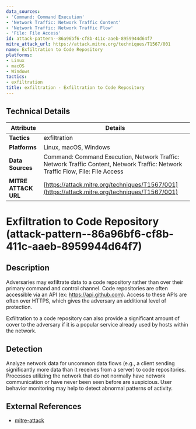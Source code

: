 ```yaml
---
data_sources:
- 'Command: Command Execution'
- 'Network Traffic: Network Traffic Content'
- 'Network Traffic: Network Traffic Flow'
- 'File: File Access'
id: attack-pattern--86a96bf6-cf8b-411c-aaeb-8959944d64f7
mitre_attack_url: https://attack.mitre.org/techniques/T1567/001
name: Exfiltration to Code Repository
platforms:
- Linux
- macOS
- Windows
tactics:
- exfiltration
title: exfiltration - Exfiltration to Code Repository
---
```


## Technical Details

| Attribute | Details |
|-----------|----------|
| **Tactics** | exfiltration |
| **Platforms** | Linux, macOS, Windows |
| **Data Sources** | Command: Command Execution, Network Traffic: Network Traffic Content, Network Traffic: Network Traffic Flow, File: File Access |
| **MITRE ATT&CK URL** | [https://attack.mitre.org/techniques/T1567/001](https://attack.mitre.org/techniques/T1567/001) |

# Exfiltration to Code Repository (attack-pattern--86a96bf6-cf8b-411c-aaeb-8959944d64f7)

## Description
Adversaries may exfiltrate data to a code repository rather than over their primary command and control channel. Code repositories are often accessible via an API (ex: https://api.github.com). Access to these APIs are often over HTTPS, which gives the adversary an additional level of protection.

Exfiltration to a code repository can also provide a significant amount of cover to the adversary if it is a popular service already used by hosts within the network. 

## Detection
Analyze network data for uncommon data flows (e.g., a client sending significantly more data than it receives from a server) to code repositories. Processes utilizing the network that do not normally have network communication or have never been seen before are suspicious. User behavior monitoring may help to detect abnormal patterns of activity.

## External References
- [mitre-attack](https://attack.mitre.org/techniques/T1567/001)
